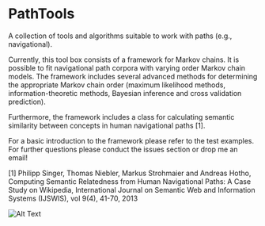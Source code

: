 PathTools
=========

A collection of tools and algorithms suitable to work with paths (e.g., navigational).

Currently, this tool box consists of a framework for Markov chains. It is possible to fit navigational path corpora with varying order Markov chain models. The framework includes several advanced methods for determining the appropriate Markov chain order (maximum likelihood methods, information-theoretic methods, Bayesian inference and cross validation prediction).

Furthermore, the framework includes a class for calculating semantic similarity between concepts in human navigational paths [1].

For a basic introduction to the framework please refer to the test examples. For further questions please conduct the issues section or drop me an email!

[1] Philipp Singer, Thomas Niebler, Markus Strohmaier and Andreas Hotho, Computing Semantic Relatedness from Human Navigational Paths: A Case Study on Wikipedia, International Journal on Semantic Web and Information Systems (IJSWIS), vol 9(4), 41-70, 2013

![Alt Text](https://zenodo.org/badge/doi/10.5281/zenodo.10154.png)
